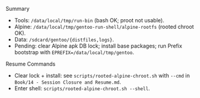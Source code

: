 Summary
- Tools: `/data/local/tmp/run-bin` (bash OK; proot not usable).
- Alpine: `/data/local/tmp/gentoo-run-shell/alpine-rootfs` (rooted chroot OK).
- Data: `/sdcard/gentoo/{distfiles,logs}`.
- Pending: clear Alpine apk DB lock; install base packages; run Prefix bootstrap with `EPREFIX=/data/local/tmp/gentoo`.

Resume Commands
- Clear lock + install: see `scripts/rooted-alpine-chroot.sh` with `--cmd` in `Book/14 - Session Closure and Resume.md`.
- Enter shell: `scripts/rooted-alpine-chroot.sh --shell`.

